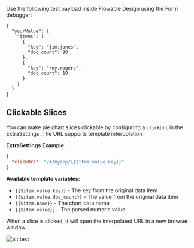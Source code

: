 Use the following test payload inside Flowable Design using the Form debugger:

```
{
  "yourValue": {
    "items": [
      {
        "key": "jim.jones",
        "doc_count": 90
      },
      {
        "key": "roy.rogers",
        "doc_count": 10
      }
    ]
  }
}
```

## Clickable Slices

You can make pie chart slices clickable by configuring a `clickUrl` in the ExtraSettings. The URL supports template interpolation:

**ExtraSettings Example:**
```json
{
  "clickUrl": "/#/myapp/{{$item.value.key}}"
}
```

**Available template variables:**
- `{{$item.value.key}}` - The key from the original data item
- `{{$item.value.doc_count}}` - The value from the original data item
- `{{$item.name}}` - The chart data name
- `{{$item.value}}` - The parsed numeric value

When a slice is clicked, it will open the interpolated URL in a new browser window.

![alt text](assets/image.png)
